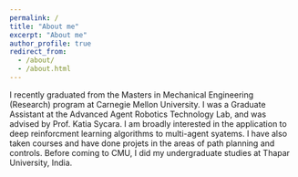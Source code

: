 ```yaml
---
permalink: /
title: "About me"
excerpt: "About me"
author_profile: true
redirect_from: 
  - /about/
  - /about.html
---
```


I recently graduated from the Masters in Mechanical Engineering (Research) program at Carnegie Mellon University. I was a Graduate Assistant at the Advanced Agent Robotics Technology Lab, and was advised by Prof. Katia Sycara. I am broadly interested in the application to deep reinforcment learning algorithms to multi-agent syatems. I have also taken courses and have done projets in the areas of path planning and controls. Before coming to CMU, I did my undergraduate studies at Thapar University, India.